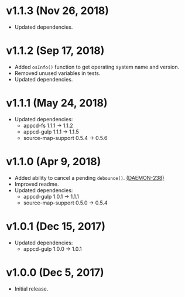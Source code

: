 # v1.1.3 (Nov 26, 2018)

 * Updated dependencies.

# v1.1.2 (Sep 17, 2018)

 * Added `osInfo()` function to get operating system name and version.
 * Removed unused variables in tests.
 * Updated dependencies.

# v1.1.1 (May 24, 2018)

 * Updated dependencies:
   - appcd-fs 1.1.1 -> 1.1.2
   - appcd-gulp 1.1.1 -> 1.1.5
   - source-map-support 0.5.4 -> 0.5.6

# v1.1.0 (Apr 9, 2018)

 * Added ability to cancel a pending `debounce()`.
   [(DAEMON-238)](https://jira.appcelerator.org/browse/DAEMON-238)
 * Improved readme.
 * Updated dependencies:
   - appcd-gulp 1.0.1 -> 1.1.1
   - source-map-support 0.5.0 -> 0.5.4

# v1.0.1 (Dec 15, 2017)

 * Updated dependencies:
   - appcd-gulp 1.0.0 -> 1.0.1

# v1.0.0 (Dec 5, 2017)

 - Initial release.
